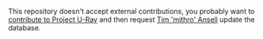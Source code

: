 This repository doesn't accept external contributions, you probably want to
[contribute to Project U-Ray](https://github.com/SymbiFlow/prjuray/blob/master/CONTRIBUTING.md)
and then request
[Tim 'mithro' Ansell](mailto:me@mith.ro) update the database.

